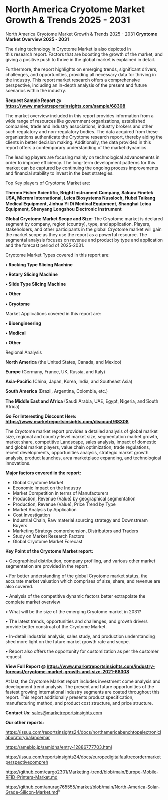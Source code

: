 # North America Cryotome Market Growth & Trends 2025 - 2031
North America Cryotome Market Growth & Trends 2025 - 2031
<Strong> Cryotome Market Overview 2025 - 2031</strong>

The rising technology in Cryotome Market is also depicted in this research report. Factors that are boosting the growth of the market, and giving a positive push to thrive in the global market is explained in detail.

Furthermore, the report highlights on emerging trends, significant drivers, challenges, and opportunities, providing all necessary data for thriving in the industry. This report market research offers a comprehensive perspective, including an in-depth analysis of the present and future scenarios within the industry.

<strong>Request Sample Report @ <a href=https://www.marketreportsinsights.com/sample/68308>https://www.marketreportsinsights.com/sample/68308</a></strong>

The market overview included in this report provides information from a wide range of resources like government organizations, established companies, trade and industry associations, industry brokers and other such regulatory and non-regulatory bodies. The data acquired from these organizations authenticate the Cryotome research report, thereby aiding the clients in better decision making. Additionally, the data provided in this report offers a contemporary understanding of the market dynamics.

The leading players are focusing mainly on technological advancements in order to improve efficiency. The long-term development patterns for this market can be captured by continuing the ongoing process improvements and financial stability to invest in the best strategies.

Top Key players of Cryotome Market are:

<strong>Thermo Fisher Scientific, Bright Instrument Company, Sakura Finetek USA, Microm International, Leica Biosystems Nussloch, Hubei Taikang Medical Equipment, Jinhua Yi Di Medical Equipment, Shanghai Leica Equipment, Shenyang Longshou Electronic Instrument</strong>

<strong><b>Global Cryotome Market Scope and Size:</b></strong>
The Cryotome market is declared segment by company, region (country), type, and application. Players, stakeholders, and other participants in the global Cryotome market will gain the market scope as they use the report as a powerful resource. The segmental analysis focuses on revenue and product by type and application and the forecast period of 2025-2031.

Cryotome Market Types covered in this report are:

<strong>• Rocking Type Slicing Machine

• Rotary Slicing Machine

• Slide Type Slicing Machine

• Other

• Cryotome</strong>

Market Applications covered in this report are:

<strong>• Bioengineering

• Medical

• Other</strong> 

Regional Analysis

<strong>North America</strong> (the United States, Canada, and Mexico)

<strong>Europe</strong> (Germany, France, UK, Russia, and Italy)

<strong>Asia-Pacific</strong> (China, Japan, Korea, India, and Southeast Asia)

<strong>South America</strong> (Brazil, Argentina, Colombia, etc.)

<strong>The Middle East and Africa</strong> (Saudi Arabia, UAE, Egypt, Nigeria, and South Africa)

<strong>Go For Interesting Discount Here: <a href=https://www.marketreportsinsights.com/discount/68308>https://www.marketreportsinsights.com/discount/68308</a></strong>

The Cryotome market report provides a detailed analysis of global market size, regional and country-level market size, segmentation market growth, market share, competitive Landscape, sales analysis, impact of domestic and global market players, value chain optimization, trade regulations, recent developments, opportunities analysis, strategic market growth analysis, product launches, area marketplace expanding, and technological innovations.

<strong><b>Major factors covered in the report:</b></strong>
<ul>
  <li>Global Cryotome Market </li>
  <li>Economic Impact on the Industry</li>
  <li>Market Competition in terms of Manufacturers</li>
  <li>Production, Revenue (Value) by geographical segmentation</li>
  <li>Production, Revenue (Value), Price Trend by Type</li>
  <li>Market Analysis by Application</li>
  <li>Cost Investigation</li>
  <li>Industrial Chain, Raw material sourcing strategy and Downstream Buyers</li>
  <li>Marketing Strategy comprehension, Distributors and Traders</li>
  <li>Study on Market Research Factors</li>
  <li>Global Cryotome Market Forecast</li>
</ul>

<strong><b>Key Point of the Cryotome Market report:</b></strong>

• Geographical distribution, company profiling, and various other market segmentation are provided in the report.

• For better understanding of the global Cryotome market status, the accurate market valuation which comprises of size, share, and revenue are also covered.

• Analysis of the competitive dynamic factors better extrapolate the complete market overview

• What will be the size of the emerging Cryotome market in 2031?

• The latest trends, opportunities and challenges, and growth drivers provide better construal of the Cryotome Market.

• In-detail industrial analysis, sales study, and production understanding shed more light on the future market growth rate and scope.

• Report also offers the opportunity for customization as per the customer request.

<strong><b>View Full Report @ <a href=https://www.marketreportsinsights.com/industry-forecast/cryotome-market-growth-and-size-2021-68308>https://www.marketreportsinsights.com/industry-forecast/cryotome-market-growth-and-size-2021-68308</a></b></strong>


At last, the Cryotome Market report includes investment come analysis and development trend analysis. The present and future opportunities of the fastest growing international industry segments are coated throughout this report. This report additionally presents product specification, manufacturing method, and product cost structure, and price structure.

<strong>Contact Us:</strong>
sales@marketreportsinsights.com

<strong>Our other reports:</strong>

<a href=https://issuu.com/reportsinsights24/docs/northamericabenchtopelectroniclaboratorybalancemar>https://issuu.com/reportsinsights24/docs/northamericabenchtopelectroniclaboratorybalancemar</a>

<a href=https://ameblo.jp/samidha/entry-12886777703.html>https://ameblo.jp/samidha/entry-12886777703.html</a>

<a href=https://issuu.com/reportsinsights24/docs/europedigitalfaultrecordermarketperspectivecompreh>https://issuu.com/reportsinsights24/docs/europedigitalfaultrecordermarketperspectivecompreh</a>

<a href=https://github.com/cargo2301/Marketing-trend/blob/main/Europe-Mobile-RFID-Printers-Market.md>https://github.com/cargo2301/Marketing-trend/blob/main/Europe-Mobile-RFID-Printers-Market.md</a>

<a href=https://github.com/anurag765555/market/blob/main/North-America-Solar-Grade-Silicon-Market.md>https://github.com/anurag765555/market/blob/main/North-America-Solar-Grade-Silicon-Market.md</a>"
